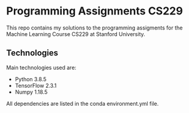 # Programming Assignments CS229 
This repo contains my solutions to the programming assigments for the Machine Learning Course CS229 at Stanford University.  

## Technologies
Main technologies used are:
- Python 3.8.5
- TensorFlow 2.3.1
- Numpy 1.18.5

All dependencies are listed in the conda environment.yml file. 
